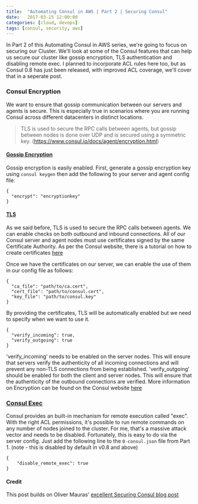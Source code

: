 ```yaml
---
title:  "Automating Consul in AWS | Part 2 | Securing Consul"
date:   2017-03-15 12:00:00
categories: [cloud, devops]
tags: [consul, security, aws]
---
```


In Part 2 of this Automating Consul in AWS series, we're going to focus on securing our Cluster.  We'll look at some of the Consul features that can help us secure our cluster like gossip encryption, TLS authentication and disabling remote exec.  I planned to incorporate ACL rules here too, but as Consul 0.8 has just been released, with improved ACL coverage, we'll cover that in a seperate post.


### Consul Encryption
We want to ensure that gossip communication between our servers and agents is secure.  This is especially true in scenarios where you are running Consul across different datacenters in distinct locations.
> TLS is used to secure the RPC calls between agents, but gossip between nodes is done over UDP and is secured using a symmetric key. (https://www.consul.io/docs/agent/encryption.html)

#### [Gossip Encryption](https://www.consul.io/docs/agent/encryption.html)
Gossip encryption is easily enabled.  First, generate a gossip encryption key using ```consul keygen``` then add the following to your server and agent config file:
```
{
  "encrypt": "encryptionkey"
}
```

#### [TLS](https://www.consul.io/docs/agent/encryption.html)
As we said before, TLS is used to secure the RPC calls between agents.  We can enable checks on both outbound and inbound connections.  All of our Consul server and agent nodes must use certificates signed by the same Certificate Authority.
As per the Consul website, there is a tutorial on how to create certificates [here](http://russellsimpkins.blogspot.com/2015/10/consul-adding-tls-using-self-signed.html)

Once we have the certificates on our server, we can enable the use of them in our config file as follows:
```
{
  "ca_file": "path/to/ca.cert",
  "cert_file": "path/to/consul.cert",
  "key_file": "path/to/consul.key"
}
```
By providing the certificates, TLS will be automatically enabled but we need to specify when we want to use it.

```
{
  "verify_incoming": true,
  "verify_outgoing": true
}
```

'verify_incoming' needs to be enabled on the server nodes.  This will ensure that servers verify the authenticity of all incoming connections and will prevent any non-TLS connections from being established.
'verify_outgoing' should be enabled for both the client and server nodes.  This will ensure that the authenticity of the outbound connections are verified.
More information on Encryption can be found on the Consul website [here](https://www.consul.io/docs/agent/encryption.html)


### [Consul Exec](https://www.consul.io/docs/commands/exec.html)
Consul provides an built-in mechanism for remote execution called "exec".  With the right ACL permissions, it's possible to run remote commands on any number of nodes joined to the cluster.  For me, that's a massive attack vector and needs to be disabled.  Fortunately, this is easy to do via the server config.  Just add the following line to the ```0-consul.json``` file from Part 1.  (note - this is disabled by default in v0.8 and above)

```
{
    "disable_remote_exec": true
}
```

#### Credit
This post builds on Oliver Mauras' [excellent Securing Consul blog post](https://www.mauras.ch/securing-consul.html#prevent-rogue-nodes-joining-the-cluster)
